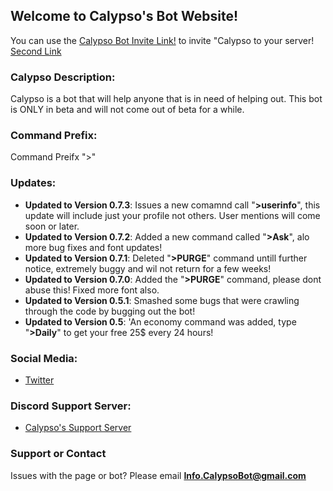 ## Welcome to Calypso's Bot Website!

You can use the [Calypso Bot Invite Link!](https://discordapp.com/oauth2/authorize?client_id=439971721173270530&scope=bot) to invite "Calypso to your server!
[Second Link](https://discordapp.com/oauth2/authorize?client_id=439971721173270530&scope=bot)



### Calypso Description:

Calypso is a bot that will help anyone that is in need of helping out. This bot is ONLY in beta and will not come out of beta for a while.

### Command Prefix:
Command Preifx ">"

### Updates:
- **Updated to Version 0.7.3**: Issues a new comamnd call "**>userinfo**", this update will include just your profile not others. User mentions will come soon or later. 
- **Updated to Version 0.7.2**: Added a new command called "**>Ask**", alo more bug fixes and font updates!
 - **Updated to Version 0.7.1**: Deleted "**>PURGE**" command untill further notice, extremely buggy and wil not return for a few weeks!
 - **Updated to Version 0.7.0**: Added the "**>PURGE**" command, please dont abuse this! Fixed more font also.
 - **Updated to Version 0.5.1**:  Smashed some bugs that were crawling through the code by bugging out the bot!
 - **Updated to Version 0.5**:  'An economy command was added, type "**>Daily**" to get your free 25$ every 24 hours!

### Social Media:
- [Twitter](https://twitter.com/CalypsoBot)




### Discord Support Server:
- [Calypso's Support Server](https://discord.gg/yds582b)




### Support or Contact

Issues with the page or bot? Please email **Info.CalypsoBot@gmail.com**
